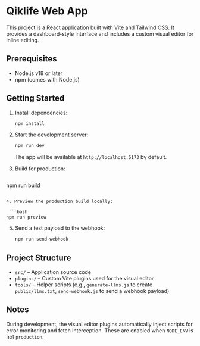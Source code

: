 # Qiklife Web App

This project is a React application built with Vite and Tailwind CSS. It provides a dashboard-style interface and includes a custom visual editor for inline editing.

## Prerequisites

- Node.js v18 or later
- npm (comes with Node.js)

## Getting Started

1. Install dependencies:

   ```bash
   npm install
   ```

2. Start the development server:

   ```bash
   npm run dev
   ```

   The app will be available at `http://localhost:5173` by default.

3. Build for production:

   ```bash
  npm run build
  ```

4. Preview the production build locally:

   ```bash
  npm run preview
  ```

5. Send a test payload to the webhook:
   ```bash
   npm run send-webhook
   ```

## Project Structure

- `src/` – Application source code
- `plugins/` – Custom Vite plugins used for the visual editor
- `tools/` – Helper scripts (e.g., `generate-llms.js` to create `public/llms.txt`, `send-webhook.js` to send a webhook payload)

## Notes

During development, the visual editor plugins automatically inject scripts for error monitoring and fetch interception. These are enabled when `NODE_ENV` is not `production`.
